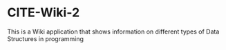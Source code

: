 # CITE-Wiki-2
This is a Wiki application that shows information on different types of Data Structures in programming
